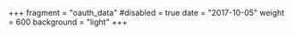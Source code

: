 +++
fragment = "oauth_data"
#disabled = true
date = "2017-10-05"
weight = 600
background = "light"
+++
